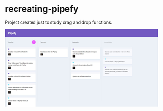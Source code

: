 # recreating-pipefy
Project created just to study drag and drop functions. 

![alt text](https://github.com/KenedyMorais/recreating-pipefy/blob/master/pipefyrecreating.jpeg?raw=true)
